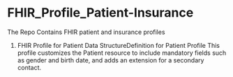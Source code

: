 # FHIR_Profile_Patient-Insurance
The Repo Contains FHIR patient and insurance profiles 
1. FHIR Profile for Patient Data
StructureDefinition for Patient Profile
This profile customizes the Patient resource to include mandatory fields such as gender and birth date, and adds an extension for a secondary contact.
